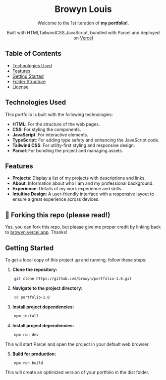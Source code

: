 <div align="center">

 <h1>Browyn Louis</h1>
 <p>
  Welcome to the 1st iteration of <strong>my portfolio!</strong>.
 </p>
 <p>
  Built with HTMl,TailwindCSS,JavaScript, bundled with Parcel and deployed on <a href="https://vercel.com">Vercel</a>
 </p>
</div>


## Table of Contents

- [Technologies Used](#technologies-used)
- [Features](#features)
- [Getting Started](#getting-started)
- [Folder Structure](#folder-structure)
- [License](#license)

## Technologies Used

This portfolio is built with the following technologies:

- **HTML**: For the structure of the web pages.
- **CSS**: For styling the components.
- **JavaScript**: For interactive elements.
- **TypeScript**: For adding type safety and enhancing the JavaScript code.
- **Tailwind CSS**: For utility-first styling and responsive design.
- **Parcel**: For bundling the project and managing assets.

## Features

- **Projects**: Display a list of my projects with descriptions and links.
- **About**: Information about who I am and my professional background.
- **Experience**: Details of my work experience and skills.
- **Intuitive Design**: A user-friendly interface with a responsive layout to ensure a great experience across devices.

## 🚨 Forking this repo (please read!)

Yes, you can fork this repo, but please give me proper credit by linking back to [browyn.vercel.app](https://browyn.vercel.app). Thanks!

## Getting Started

To get a local copy of this project up and running, follow these steps:

1. **Clone the repository:**

```bash
    git clone https://github.com/browyn/portfolio-1.0.git
```

2. **Navigate to the project directory:**

```bash
    cd portfolio-1.0
```

3. **Install project dependencies:**

```bash
    npm install
```

4. **Install project dependencies:**

```bash
    npm run dev
```

This will start Parcel and open the project in your default web browser.

5. **Build for production:**

```bash
    npm run build
```

This will create an optimized version of your portfolio in the dist folder.
